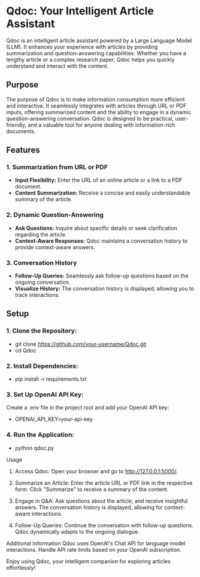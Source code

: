 # Qdoc: Your Intelligent Article Assistant

Qdoc is an intelligent article assistant powered by a Large Language Model (LLM). It enhances your experience with articles by providing summarization and question-answering capabilities. Whether you have a lengthy article or a complex research paper, Qdoc helps you quickly understand and interact with the content.

## Purpose

The purpose of Qdoc is to make information consumption more efficient and interactive. It seamlessly integrates with articles through URL or PDF inputs, offering summarized content and the ability to engage in a dynamic question-answering conversation. Qdoc is designed to be practical, user-friendly, and a valuable tool for anyone dealing with information-rich documents.

## Features

### 1. Summarization from URL or PDF

- **Input Flexibility:** Enter the URL of an online article or a link to a PDF document.
- **Content Summarization:** Receive a concise and easily understandable summary of the article.

### 2. Dynamic Question-Answering

- **Ask Questions:** Inquire about specific details or seek clarification regarding the article.
- **Context-Aware Responses:** Qdoc maintains a conversation history to provide context-aware answers.

### 3. Conversation History

- **Follow-Up Queries:** Seamlessly ask follow-up questions based on the ongoing conversation.
- **Visualize History:** The conversation history is displayed, allowing you to track interactions.



## Setup

### 1. **Clone the Repository:**

- git clone https://github.com/your-username/Qdoc.git
- cd Qdoc


### 2. **Install Dependencies:**

- pip install -r requirements.txt

### 3. **Set Up OpenAI API Key:**
Create a .env file in the project root and add your OpenAI API key:

- OPENAI_API_KEY=your-api-key

### 4. **Run the Application:**

- python qdoc.py

Usage
1. Access Qdoc:
Open your browser and go to http://127.0.0.1:5000/.

2. Summarize an Article:
Enter the article URL or PDF link in the respective form.
Click "Summarize" to receive a summary of the content.

3. Engage in Q&A:
Ask questions about the article, and receive insightful answers.
The conversation history is displayed, allowing for context-aware interactions.

4. Follow-Up Queries:
Continue the conversation with follow-up questions.
Qdoc dynamically adapts to the ongoing dialogue.

Additional Information
Qdoc uses OpenAI's Chat API for language model interactions.
Handle API rate limits based on your OpenAI subscription.


Enjoy using Qdoc, your intelligent companion for exploring articles effortlessly!
